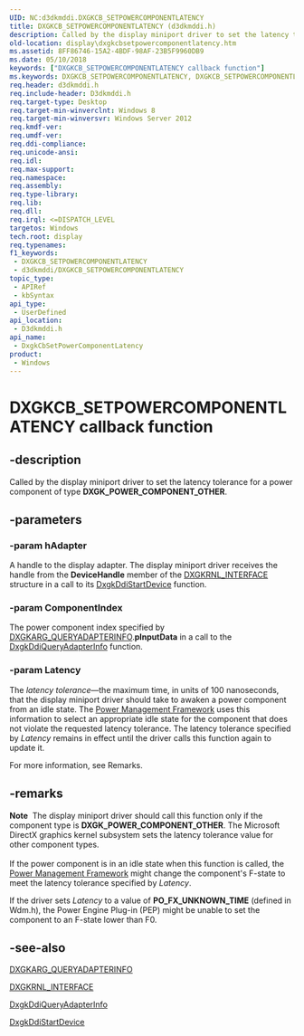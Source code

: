 ```yaml
---
UID: NC:d3dkmddi.DXGKCB_SETPOWERCOMPONENTLATENCY
title: DXGKCB_SETPOWERCOMPONENTLATENCY (d3dkmddi.h)
description: Called by the display miniport driver to set the latency tolerance for a power component of type DXGK_POWER_COMPONENT_OTHER.
old-location: display\dxgkcbsetpowercomponentlatency.htm
ms.assetid: 8FF86746-15A2-4BDF-98AF-23B5F9960DB9
ms.date: 05/10/2018
keywords: ["DXGKCB_SETPOWERCOMPONENTLATENCY callback function"]
ms.keywords: DXGKCB_SETPOWERCOMPONENTLATENCY, DXGKCB_SETPOWERCOMPONENTLATENCY callback, DxgkCbSetPowerComponentLatency, DxgkCbSetPowerComponentLatency callback function [Display Devices], d3dkmddi/DxgkCbSetPowerComponentLatency, display.dxgkcbsetpowercomponentlatency
req.header: d3dkmddi.h
req.include-header: D3dkmddi.h
req.target-type: Desktop
req.target-min-winverclnt: Windows 8
req.target-min-winversvr: Windows Server 2012
req.kmdf-ver: 
req.umdf-ver: 
req.ddi-compliance: 
req.unicode-ansi: 
req.idl: 
req.max-support: 
req.namespace: 
req.assembly: 
req.type-library: 
req.lib: 
req.dll: 
req.irql: <=DISPATCH_LEVEL
targetos: Windows
tech.root: display
req.typenames: 
f1_keywords:
 - DXGKCB_SETPOWERCOMPONENTLATENCY
 - d3dkmddi/DXGKCB_SETPOWERCOMPONENTLATENCY
topic_type:
 - APIRef
 - kbSyntax
api_type:
 - UserDefined
api_location:
 - D3dkmddi.h
api_name:
 - DxgkCbSetPowerComponentLatency
product:
 - Windows
---
```


# DXGKCB_SETPOWERCOMPONENTLATENCY callback function


## -description

Called by the display miniport driver to set the latency tolerance for a power component of type <b>DXGK_POWER_COMPONENT_OTHER</b>.

## -parameters

### -param hAdapter

A handle to the display adapter. The display miniport driver receives the handle from the <b>DeviceHandle</b> member of the <a href="/windows-hardware/drivers/ddi/dispmprt/ns-dispmprt-_dxgkrnl_interface">DXGKRNL_INTERFACE</a> structure in a call to its <a href="/windows-hardware/drivers/ddi/dispmprt/nc-dispmprt-dxgkddi_start_device">DxgkDdiStartDevice</a> function.

### -param ComponentIndex

The power component index specified by  <a href="/windows-hardware/drivers/ddi/d3dkmddi/ns-d3dkmddi-_dxgkarg_queryadapterinfo">DXGKARG_QUERYADAPTERINFO</a>.<b>pInputData</b> in a call to the <a href="/windows-hardware/drivers/ddi/d3dkmddi/nc-d3dkmddi-dxgkddi_queryadapterinfo">DxgkDdiQueryAdapterInfo</a> function.

### -param Latency

The <i>latency tolerance</i>—the maximum  time, in units of 100 nanoseconds, that the display miniport driver should take to awaken a power component from an idle state. The <a href="/windows-hardware/drivers/kernel/overview-of-the-power-management-framework">Power Management Framework</a> uses this information to select an appropriate idle state for the component that does not violate the requested latency tolerance. The latency tolerance specified by <i>Latency</i> remains in effect until the driver calls this function again to update it.

For more information, see Remarks.

## -remarks

<div class="alert"><b>Note</b>  The display miniport driver should call this function only if the component type is <b>DXGK_POWER_COMPONENT_OTHER</b>. The Microsoft DirectX graphics kernel subsystem sets the latency tolerance value for other component types.</div>
<div> </div>
If the power component is in an idle state when this function is called, the <a href="/windows-hardware/drivers/kernel/overview-of-the-power-management-framework">Power Management Framework</a> might change the component's F-state to meet the latency tolerance specified by <i>Latency</i>.

If the driver sets <i>Latency</i> to a value of <b>PO_FX_UNKNOWN_TIME</b> (defined in Wdm.h), the Power Engine Plug-in (PEP) might be unable to set the component to an F-state lower than F0.

## -see-also

<a href="/windows-hardware/drivers/ddi/d3dkmddi/ns-d3dkmddi-_dxgkarg_queryadapterinfo">DXGKARG_QUERYADAPTERINFO</a>



<a href="/windows-hardware/drivers/ddi/dispmprt/ns-dispmprt-_dxgkrnl_interface">DXGKRNL_INTERFACE</a>



<a href="/windows-hardware/drivers/ddi/d3dkmddi/nc-d3dkmddi-dxgkddi_queryadapterinfo">DxgkDdiQueryAdapterInfo</a>



<a href="/windows-hardware/drivers/ddi/dispmprt/nc-dispmprt-dxgkddi_start_device">DxgkDdiStartDevice</a>